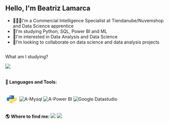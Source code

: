 ## Hello, I'm Beatriz Lamarca

 - 👩🏻‍💻I'm a Commercial Intelligence Specialist at Tiendanube/Nuvemshop and Data Science apprentice
 - 📝I'm studying Python, SQL, Power BI and ML
 - 👀I'm interested in Data Analysis and Data Science
 - 🦾I’m looking to collaborate on data science and data analysis projects
 
 ##
 What am I studying?
 <div align="center> <br>
 
 <a href="https://github.com/beatrizlamarca/data-science"> 
  <img height="120em" src="https://github-readme-stats.vercel.app/api/pin/?username=beatrizlamarca&repo=data-science&theme=dark" />
</a>
</div>
 
 ##
<b> 🚀 **Languages and Tools</b>:**
<div style="display: inline_block"><br>
  <img align="center" alt="A-Python" height="30" width="40" src="https://raw.githubusercontent.com/devicons/devicon/master/icons/python/python-original.svg">
 <img align="center" alt="A-Mysql" height="30" width="40" src="https://cdn.jsdelivr.net/gh/devicons/devicon/icons/mysql/mysql-original.svg">
 <img align="center" alt="A-Power BI" height="30" width="40" src="https://user-images.githubusercontent.com/116645082/198841807-b1ed4eb7-40a6-4797-8eaf-63bd0d65a596.png">
 <img align="center" alt="Google Datastudio" height="30" width"40" src="https://user-images.githubusercontent.com/116645082/198841854-e08c7999-06f7-484c-858b-adb987ceecbd.png">

 ##
 <b> :earth_americas: Where to find me:  </b>
<a href = "mailto:be.lamarcaccgmail.com"><img src="https://img.shields.io/badge/-Gmail-%23333?style=for-the-badge&logo=gmail&logoColor=white" target="_blank"></a>
<a href= "https://www.linkedin.com/in/beatriz-lamarca/" target="_blank"><img src="https://img.shields.io/badge/-LinkedIn-%230077B5?style=for-the-badge&logo=linkedin&logoColor=white" target="_blank"></a>

